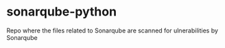 # sonarqube-python
Repo where the files related to Sonarqube are scanned for ulnerabilities by Sonarqube

